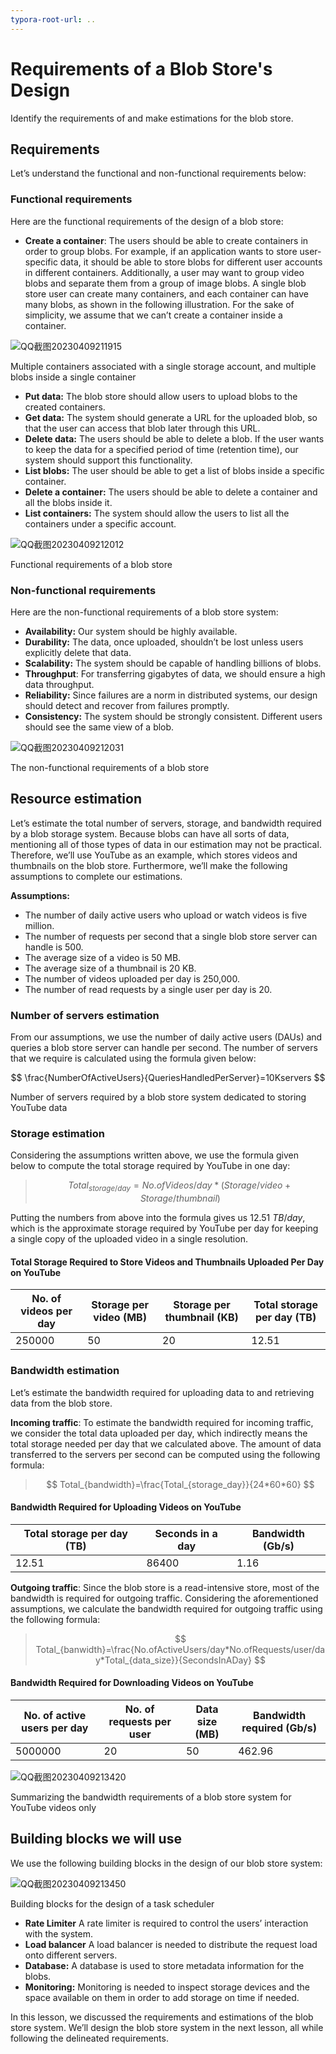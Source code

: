 ```yaml
---
typora-root-url: ..
---
```


# Requirements of a Blob Store's Design

Identify the requirements of and make estimations for the blob store.

## Requirements

Let’s understand the functional and non-functional requirements below:

### Functional requirements

Here are the functional requirements of the design of a blob store:

- **Create a container**: The users should be able to create containers in order to group blobs. For example, if an application wants to store user-specific data, it should be able to store blobs for different user accounts in different containers. Additionally, a user may want to group video blobs and separate them from a group of image blobs. A single blob store user can create many containers, and each container can have many blobs, as shown in the following illustration. For the sake of simplicity, we assume that we can’t create a container inside a container.

![QQ截图20230409211915](/img/20-Blob%20Store/QQ%E6%88%AA%E5%9B%BE20230409211915.png)

Multiple containers associated with a single storage account, and multiple blobs inside a single container

- **Put data:** The blob store should allow users to upload blobs to the created containers.
- **Get data:** The system should generate a URL for the uploaded blob, so that the user can access that blob later through this URL.
- **Delete data:** The users should be able to delete a blob. If the user wants to keep the data for a specified period of time (retention time), our system should support this functionality.
- **List blobs:** The user should be able to get a list of blobs inside a specific container.
- **Delete a container:** The users should be able to delete a container and all the blobs inside it.
- **List containers:** The system should allow the users to list all the containers under a specific account.

![QQ截图20230409212012](/img/20-Blob%20Store/QQ%E6%88%AA%E5%9B%BE20230409212012.png)

Functional requirements of a blob store

### Non-functional requirements

Here are the non-functional requirements of a blob store system:

- **Availability:** Our system should be highly available.
- **Durability:** The data, once uploaded, shouldn’t be lost unless users explicitly delete that data.
- **Scalability:** The system should be capable of handling billions of blobs.
- **Throughput**: For transferring gigabytes of data, we should ensure a high data throughput.
- **Reliability:** Since failures are a norm in distributed systems, our design should detect and recover from failures promptly.
- **Consistency:** The system should be strongly consistent. Different users should see the same view of a blob.

![QQ截图20230409212031](/img/20-Blob%20Store/QQ%E6%88%AA%E5%9B%BE20230409212031.png)

The non-functional requirements of a blob store

## Resource estimation

Let’s estimate the total number of servers, storage, and bandwidth required by a blob storage system. Because blobs can have all sorts of data, mentioning all of those types of data in our estimation may not be practical. Therefore, we’ll use YouTube as an example, which stores videos and thumbnails on the blob store. Furthermore, we’ll make the following assumptions to complete our estimations.

**Assumptions:**

- The number of daily active users who upload or watch videos is five million.
- The number of requests per second that a single blob store server can handle is 500.
- The average size of a video is 50 MB.
- The average size of a thumbnail is 20 KB.
- The number of videos uploaded per day is 250,000.
- The number of read requests by a single user per day is 20.

### Number of servers estimation

From our assumptions, we use the number of daily active users (DAUs) and queries a blob store server can handle per second. The number of servers that we require is calculated using the formula given below:

$$
\frac{NumberOfActiveUsers}{QueriesHandledPerServer}=10Kservers
$$


Number of servers required by a blob store system dedicated to storing YouTube data

### Storage estimation

Considering the assumptions written above, we use the formula given below to compute the total storage required by YouTube in one day:

> $$
> Total_{storage/day}=No.ofVideos/day*(Storage/video+Storage/thumbnail)
> $$
>
> 

Putting the numbers from above into the formula gives us 12.51 *TB*/*day*, which is the approximate storage required by YouTube per day for keeping a single copy of the uploaded video in a single resolution.

#### Total Storage Required to Store Videos and Thumbnails Uploaded Per Day on YouTube

| No. of videos per day | Storage per video (MB) | Storage per thumbnail (KB) | Total storage per day (TB) |
| --------------------- | ---------------------- | -------------------------- | -------------------------- |
| 250000                | 50                     | 20                         | 12.51                      |

### Bandwidth estimation

Let’s estimate the bandwidth required for uploading data to and retrieving data from the blob store.

**Incoming traffic**: To estimate the bandwidth required for incoming traffic, we consider the total data uploaded per day, which indirectly means the total storage needed per day that we calculated above. The amount of data transferred to the servers per second can be computed using the following formula:

> $$
> Total_{bandwidth}=\frac{Total_{storage_day}}{24*60*60}
> $$

#### Bandwidth Required for Uploading Videos on YouTube

| Total storage per day (TB) | Seconds in a day | Bandwidth (Gb/s) |
| -------------------------- | ---------------- | ---------------- |
| 12.51                      | 86400            | 1.16             |

**Outgoing traffic**: Since the blob store is a read-intensive store, most of the bandwidth is required for outgoing traffic. Considering the aforementioned assumptions, we calculate the bandwidth required for outgoing traffic using the following formula:

> $$
> Total_{banwidth}=\frac{No.ofActiveUsers/day*No.ofRequests/user/day*Total_{data_size}}{SecondsInADay}
> $$

#### Bandwidth Required for Downloading Videos on YouTube

| No. of active users per day | No. of requests per user | Data size (MB) | Bandwidth required (Gb/s) |
| --------------------------- | ------------------------ | -------------- | ------------------------- |
| 5000000                     | 20                       | 50             | 462.96                    |

![QQ截图20230409213420](/img/20-Blob%20Store/QQ%E6%88%AA%E5%9B%BE20230409213420.png)

Summarizing the bandwidth requirements of a blob store system for YouTube videos only

## Building blocks we will use

We use the following building blocks in the design of our blob store system:

![QQ截图20230409213450](/img/20-Blob%20Store/QQ%E6%88%AA%E5%9B%BE20230409213450.png)

Building blocks for the design of a task scheduler

- **Rate Limiter** A rate limiter is required to control the users’ interaction with the system.
- **Load balancer** A load balancer is needed to distribute the request load onto different servers.
- **Database:** A database is used to store metadata information for the blobs.
- **Monitoring:** Monitoring is needed to inspect storage devices and the space available on them in order to add storage on time if needed.

In this lesson, we discussed the requirements and estimations of the blob store system. We’ll design the blob store system in the next lesson, all while following the delineated requirements.